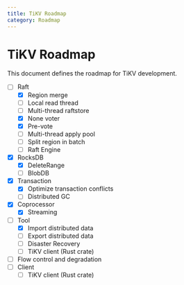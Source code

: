 ```yaml
---
title: TiKV Roadmap
category: Roadmap
---
```


# TiKV Roadmap

This document defines the roadmap for TiKV development.

- [ ] Raft
    - [x] Region merge
    - [ ] Local read thread
    - [ ] Multi-thread raftstore
    - [x] None voter
    - [x] Pre-vote
    - [ ] Multi-thread apply pool
    - [ ] Split region in batch
    - [ ] Raft Engine
- [x] RocksDB 
    - [x] DeleteRange
    - [ ] BlobDB 
- [x] Transaction
    - [x] Optimize transaction conflicts
    - [ ] Distributed GC
- [x] Coprocessor
    - [x] Streaming
- [ ] Tool
    - [x] Import distributed data
    - [ ] Export distributed data
    - [ ] Disaster Recovery
    - [ ] TiKV client (Rust crate)
- [ ] Flow control and degradation
- [ ] Client
    - [ ] TiKV client (Rust crate)
